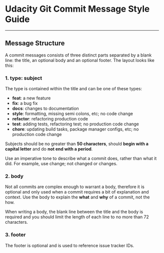 # Udacity Git Commit Message Style Guide
---

## Message Structure
A commit messages consists of three distinct parts separated by a blank line: the title, an optional body and an optional footer. The layout looks like this:

### 1. type: subject
The type is contained within the title and can be one of these types:
- **feat**: a new feature
- **fix**: a bug fix
- **docs**: changes to documentation
- **style**: formatting, missing semi colons, etc; no code change
- **refactor**: refactoring production code
- **test**: adding tests, refactoring test; no production code change
- **chore**: updating build tasks, package manager configs, etc; no production code change


Subjects should be no greater than **50 characters**, should **begin with a capital letter** and do **not end with a period**.

Use an imperative tone to describe what a commit does, rather than what it did. For example, use change; not changed or changes.

### 2. body

Not all commits are complex enough to warrant a body, therefore it is optional and only used when a commit requires a bit of explanation and context. Use the body to explain the **what** and **why** of a commit, not the how.

When writing a body, the blank line between the title and the body is required and you should limit the length of each line to no more than 72 characters.

### 3. footer
The footer is optional and is used to reference issue tracker IDs.
